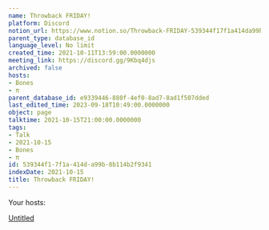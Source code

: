 ```yaml
---
name: Throwback FRIDAY!
platform: Discord
notion_url: https://www.notion.so/Throwback-FRIDAY-539344f17f1a414da99b8b114b2f9341
parent_type: database_id
language_level: No limit
created_time: 2021-10-11T13:59:00.0000000
meeting_link: https://discord.gg/9Kbq4djs
archived: false
hosts:
- Bones
- π
parent_database_id: e9339446-880f-4ef0-8ad7-8ad1f507dded
last_edited_time: 2023-09-18T10:49:00.0000000
object: page
talktime: 2021-10-15T21:00:00.0000000
tags:
- Talk
- 2021-10-15
- Bones
- π
id: 539344f1-7f1a-414d-a99b-8b114b2f9341
indexDate: 2021-10-15
title: Throwback FRIDAY!
---
```




Your hosts:

[Untitled](https://www.notion.so/482e61b02b9c4456b2b4fe86bb7544c6)   






